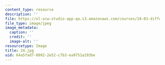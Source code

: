 ```yaml
---
content_type: resource
description: ''
file: https://ol-ocw-studio-app-qa.s3.amazonaws.com/courses/18-03-differential-equations-spring-2010/64a5fad780922e52c7b3ea9751a193be_24.jpg
file_type: image/jpeg
image_metadata:
  caption: ''
  credit: ''
  image-alt: ''
resourcetype: Image
title: 24.jpg
uid: 64a5fad7-8092-2e52-c7b3-ea9751a193be
---
```

